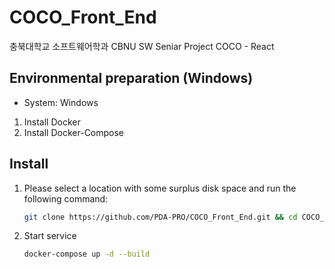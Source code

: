 # COCO_Front_End
충북대학교 소프트웨어학과
CBNU SW Seniar Project COCO - React

## Environmental preparation (Windows)

+ System: Windows

1. Install Docker
2. Install Docker-Compose

## Install

1. Please select a location with some surplus disk space and run the following command:

    ```bash
    git clone https://github.com/PDA-PRO/COCO_Front_End.git && cd COCO_Front_End
    ```

2. Start service

    ```bash
    docker-compose up -d --build
    ```
